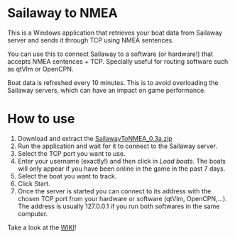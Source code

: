 # Sailaway to NMEA

This is a Windows application that retrieves your boat data from Sailaway server and sends it through TCP using NMEA sentences.

You can use this to connect Sailaway to a software (or hardware!) that accepts NMEA sentences + TCP. Specially useful for routing software such as qtVlm or OpenCPN.

Boat data is refreshed every 10 minutes. This is to avoid overloading the Sailaway servers, which can have an impact on game performance.

# How to use

1. Download and extract the [SailawayToNMEA_0.3a.zip](https://github.com/expilu/sailaway-api-to-nmea/releases/download/v0.3a/SailawayToNMEA_0.3a.zip)
1. Run the application and wait for it to connect to the Sailaway server.
2. Select the TCP port you want to use.
3. Enter your username (exactly!) and then click in _Load boats_. The boats will only appear if you have been online in the game in the past 7 days.
4. Select the boat you want to track.
4. Click Start.
5. Once the server is started you can connect to its address with the chosen TCP port from your hardware or software (qtVlm, OpenCPN,...). The address is usually 127.0.0.1 if you run both softwares in the same computer.




Take a look at the [WIKI](https://github.com/expilu/sailaway-api-to-nmea/wiki)!
